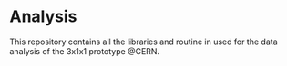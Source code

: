 # Analysis
This repository contains all the libraries and routine in used for the data analysis of the 3x1x1 prototype @CERN.
